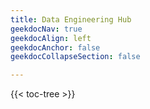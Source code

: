 ```yaml
---
title: Data Engineering Hub
geekdocNav: true
geekdocAlign: left
geekdocAnchor: false
geekdocCollapseSection: false

---
```



{{< toc-tree >}}
